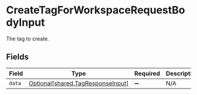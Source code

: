 # CreateTagForWorkspaceRequestBodyInput

The tag to create.


## Fields

| Field                                                                        | Type                                                                         | Required                                                                     | Description                                                                  |
| ---------------------------------------------------------------------------- | ---------------------------------------------------------------------------- | ---------------------------------------------------------------------------- | ---------------------------------------------------------------------------- |
| `data`                                                                       | [Optional[shared.TagResponseInput]](../../models/shared/tagresponseinput.md) | :heavy_minus_sign:                                                           | N/A                                                                          |